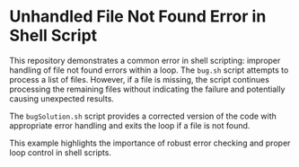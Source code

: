 # Unhandled File Not Found Error in Shell Script

This repository demonstrates a common error in shell scripting:  improper handling of file not found errors within a loop.  The `bug.sh` script attempts to process a list of files. However, if a file is missing, the script continues processing the remaining files without indicating the failure and potentially causing unexpected results.

The `bugSolution.sh` script provides a corrected version of the code with appropriate error handling and exits the loop if a file is not found. 

This example highlights the importance of robust error checking and proper loop control in shell scripts. 
